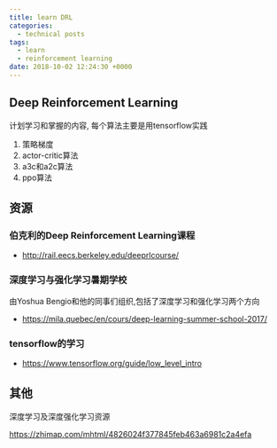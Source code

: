 ```yaml
---
title: learn DRL
categories:
  - technical posts
tags:
  - learn
  - reinforcement learning
date: 2018-10-02 12:24:30 +0000
---
```


## Deep Reinforcement Learning 

计划学习和掌握的内容, 每个算法主要是用tensorflow实践

1. 策略梯度
2. actor-critic算法
3. a3c和a2c算法
4. ppo算法

## 资源

### 伯克利的Deep Reinforcement Learning课程

* http://rail.eecs.berkeley.edu/deeprlcourse/  

### 深度学习与强化学习暑期学校

由Yoshua Bengio和他的同事们组织,包括了深度学习和强化学习两个方向

* https://mila.quebec/en/cours/deep-learning-summer-school-2017/

### tensorflow的学习

* https://www.tensorflow.org/guide/low_level_intro


## 其他

深度学习及深度强化学习资源

https://zhimap.com/mhtml/4826024f377845feb463a6981c2a4efa



